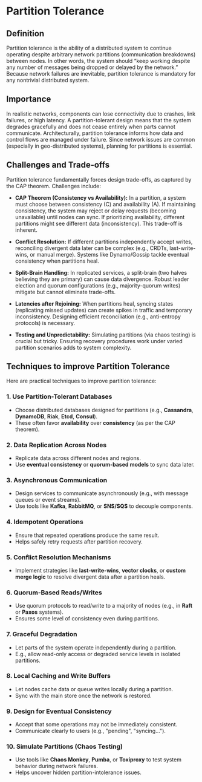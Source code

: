 # Partition Tolerance

## Definition

Partition tolerance is the ability of a distributed system to continue operating despite arbitrary network partitions (communication breakdowns) between nodes. In other words, the system should “keep working despite any number of messages being dropped or delayed by the network.” Because network failures are inevitable, partition tolerance is mandatory for any nontrivial distributed system.

## Importance

In realistic networks, components can lose connectivity due to crashes, link failures, or high latency. A partition-tolerant design means that the system degrades gracefully and does not cease entirely when parts cannot communicate. Architecturally, partition tolerance informs how data and control flows are managed under failure. Since network issues are common (especially in geo-distributed systems), planning for partitions is essential.

## Challenges and Trade-offs

Partition tolerance fundamentally forces design trade-offs, as captured by the CAP theorem. Challenges include:

- **CAP Theorem (Consistency vs Availability):** In a partition, a system must choose between consistency (C) and availability (A). If maintaining consistency, the system may reject or delay requests (becoming unavailable) until nodes can sync. If prioritizing availability, different partitions might see different data (inconsistency). This trade-off is inherent.

- **Conflict Resolution:** If different partitions independently accept writes, reconciling divergent data later can be complex (e.g., CRDTs, last-write-wins, or manual merge). Systems like Dynamo/Gossip tackle eventual consistency when partitions heal.

- **Split-Brain Handling:** In replicated services, a split-brain (two halves believing they are primary) can cause data divergence. Robust leader election and quorum configurations (e.g., majority-quorum writes) mitigate but cannot eliminate trade-offs.

- **Latencies after Rejoining:** When partitions heal, syncing states (replicating missed updates) can create spikes in traffic and temporary inconsistency. Designing efficient reconciliation (e.g., anti-entropy protocols) is necessary.

- **Testing and Unpredictability:** Simulating partitions (via chaos testing) is crucial but tricky. Ensuring recovery procedures work under varied partition scenarios adds to system complexity.

## Techniques to improve Partition Tolerance

Here are practical techniques to improve partition tolerance:

### 1. **Use Partition-Tolerant Databases**

- Choose distributed databases designed for partitions (e.g., **Cassandra**, **DynamoDB**, **Riak**, **Etcd**, **Consul**).
- These often favor **availability** over **consistency** (as per the CAP theorem).

### 2. **Data Replication Across Nodes**

- Replicate data across different nodes and regions.
- Use **eventual consistency** or **quorum-based models** to sync data later.

### 3. **Asynchronous Communication**

- Design services to communicate asynchronously (e.g., with message queues or event streams).
- Use tools like **Kafka**, **RabbitMQ**, or **SNS/SQS** to decouple components.

### 4. **Idempotent Operations**

- Ensure that repeated operations produce the same result.
- Helps safely retry requests after partition recovery.

### 5. **Conflict Resolution Mechanisms**

- Implement strategies like **last-write-wins**, **vector clocks**, or **custom merge logic** to resolve divergent data after a partition heals.

### 6. **Quorum-Based Reads/Writes**

- Use quorum protocols to read/write to a majority of nodes (e.g., in **Raft** or **Paxos** systems).
- Ensures some level of consistency even during partitions.

### 7. **Graceful Degradation**

- Let parts of the system operate independently during a partition.
- E.g., allow read-only access or degraded service levels in isolated partitions.

### 8. **Local Caching and Write Buffers**

- Let nodes cache data or queue writes locally during a partition.
- Sync with the main store once the network is restored.

### 9. **Design for Eventual Consistency**

- Accept that some operations may not be immediately consistent.
- Communicate clearly to users (e.g., "pending", "syncing...").

### 10. **Simulate Partitions (Chaos Testing)**

- Use tools like **Chaos Monkey**, **Pumba**, or **Toxiproxy** to test system behavior during network failures.
- Helps uncover hidden partition-intolerance issues.

